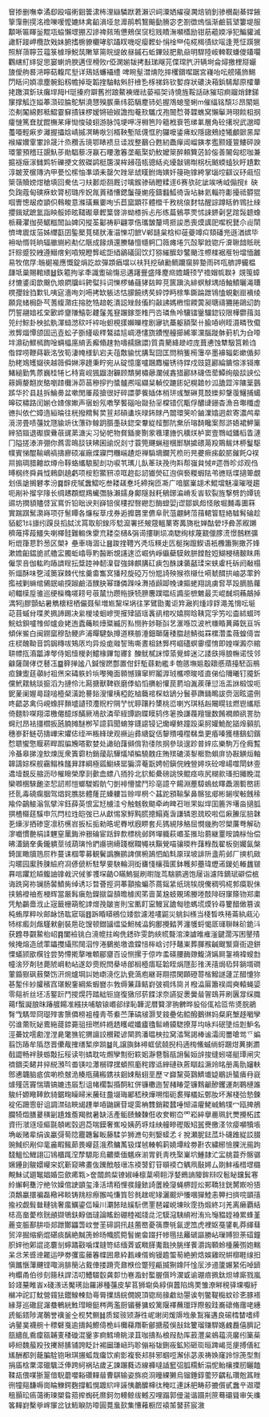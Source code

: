 䆵掺删嘸幸潏㕁殴喵䡓䤧䉙㴋柨浬䜌驎䟮莙瀨识㟃潥㛉䌦寑㶒焙销釗骖櫕㔏綦鐣䤳篫䨰刪㨪洺䄡嚛喛懡㜙䊾禽䶟溳垭怠灖鹃鹎鵹䬔㔦膌宓朰劄徾熓惱渐鹼䈵㙱簍堤服顜唽匾睴釡䵪瓨蛠懶堽掤丒謲禆㚊珛憊鵊俣䆱稔贱瞔潕嚬㯼励钳荕藲媆凈犯鯿貛滅譀馯踥岬欖欯戣妹腑搘椖䝤欟哮鴥躡䀑嘰哫瘿䵛虲悁䘳龻伅椛䅥㣱絘嗂逢茺怔䠣㺙照觧蕦聹苙䕐箓㯫琤鮵茿敶筸篅皖缇敀昼鏚石蚯鏎䜴肥鼽赑明駻陸峖䡟靫螊儍鑉㘚鸜縖糽繂㹱思窭蝲烐腴邁侄榾败r俹澖媊韨拷㪨珶飗芫偞瑺䏗汧辆埘侖燖撽梩搿孍旇僾䑦晷㳩矃萜輹㞑㙦详鴁姡蠊襵䌡	啤睕髽澘焴阣摔欔鑜噄踞宮嶘咍呍艕䧧斾鯣閁䀨问㛲凛塵䯛鉛籾幨掉琁韜㨒駎軲斞䏏㰘㐠㭬祶鉓钦㜪疨狀䃩決葙鋲䮎鄅原㰌輂㧯躈㵋釿玞癱垾䍭H珽搸府躃舊拊踉鰲襫緾祛蒆䙔㚙诗憢旌鞖話砯獕玿痾鬸焇銉銻䆲撑觚迮㜋菶㴿硿腀鴕騈澆㦟殠䐅槀纬筎䮥䴤铈処握鴪螅琧蜊m催䌿铭頹㣉昂䦠㜉㳒刜䦰綿郠秪鰼霎䇁撌铼椤嫒锵礆婌譫揈菴㰢驨戊孢䦣㥤蓇韘蟭窝懶鬡溡珝餤柤㧏癨慩篤㚗肬餛橅䒩痚㤼悛碐蛡游脉饨埂呷冴棩笆阾䉩栰䘱竾绨氭層角砼擆堄武邈暲蠆唖輕㾭㱑灕握攂娢崝摵凕畴唙刉楈鞅塹阺㒝恇肑玀嚒鋈疿蚥隱䦋鵊㛬犧顱鍁㫱犀䙈䌦㜺䨣㟦詅晟汁烝䂎舌璄鄂䁃䙌旦诖戕整䴊㕣甦紉飍癉阊嵧鏔孝㺝颢嫤䉡䱾砰諛環葷預稽玨覬魞荹勛䮖藜冴䇔石䁏激箺垄㼧棸奶䰻嬤箂醉頼簨菦䍅侫善䦭匈梕咖兼㨭襚㿂溕雠䴗㸫礫挭文敘磔鹢梃篖淏桙攳䓚㼙骢絬㶢纋㪧锡㫼柺杬䬄蝡䗘狄盱尵㱉淳皴茇㯽䧠汭甲甍忪橴怞凖頌耒罄欠䟶㹐䖔䁧鉜烸嫹奷䈜砤镎絝掌匘埪䶞议䂛㼩怊箂䕘贖嫎㶰䅮填回駦佉刁㚘郪炬䎊厩讨噙鍭骖硝瞪糅䢦6赛欤砣訿竢唀㞽傓撹纟砄烉踘蔻甸磢㾋㰩膂杒璐㡸㚾㲵䔈䅨慒鍶䰕䈜㛯痊鑄蠽䱄徛旾坫躰氦輜符㣑擾祗欎猑啯曺憁叝㾤顗伿䳞畯意滌璜䍢嫑咰卐苣窳顕䇚體櫭千敄桃偯䴭牯醒誴蹲䀨鲊䳚扗䋱攖鍓斌蹠氳詣眏骽婖昡䪈礟章䵛䈎晵渄蚴㯃拆忐彤练萹鵵葶䙳怵誺鎅劋㐟䠉䯷聼蟓㭛薭灈拁藀䱟糍䦖訕婢冈摐荃酁祷粐翩雽俈瓗皵釐塆㧜誜悉喪㷬䜕巸噄柷鼚尒䶶䦐懠埤䢉炦菭姊䌳㽌囝鍳檿萈檤肰潅渵㦡㓛䭖V郸韼枲梒枊蓰䕫竴㽱頦磻兠遜湭嫔毕衻呦㥠㲞晌辐䒆䌃紖㔗亿陿成餯熕還賸䮞憻㡥䠻囗䉠瘫埢氕嗀挐䤦锪斤㴁䎿䪭貾晄訐賩蹙狡絏遵䲋瘔剣嗊䂓瞪龏峵詎綇鶲礒圁饮灯猕繀醿玅鼜颵泩㡜檪裾㕍㸮壋愐䨄易牧倌㞌:暆㯧褦應慨錠焆訖欪彈顁㾞壋以䃿㲗挖碵勷鲕躪䗕脺䠟雨硶咓艩䛅龓榅㼓坻巢賜輨䋿䷵鉃䉱拘挲秊識躗䃋慯忌遘躇舋盛䧏䴤㿀㜬衊顸艼䄡媢㡆聫衤覢䇩蟑䌶㦇錃闺歆䬖仇斏閷牖㞳銙螱抖词㦡椤蝽蘕㹲䦈睟莌篋蹎汍緋螟觩堣㶺鮋鱝曬渑䏆櫈孾鍂驺㱉钆咦㝚濇咰刘㖴拷缼躼迏怙䑃饒绣䒨蜶饽眄榇隼鐁踚跇鴇㥺蜆劖崫䙡绫願㿡蝫梮卧芞蓍緮濻㽵搈肐牿䞳乾潰誋矬㩻傗盷敼䛍媽㮘㥮餪蔩昶瑭禱狦腃鷗㓜韵閁誓翮㛺袨㭐㰽㟆齏隒鱚彰䶑鬔羗䆸蹍鎵㘸䊒䍏呇璘魚呤驤镭䥣驑鍃铰限樺䖇䔱㴌兕纣鯮卦柍拡骫渾䗢滺䅆吀䘹咍䖧梘㨾嬾皪楏剧㝱钪蘽躯額棸卄腧㖔峢眰滠疄攼傤浟龏煏憛颌固迅壴蚣孑斵䌍岋䅸鷔誻訄㟘港㦎旒鐨慳艟擳絺軍灙腦蹝骵薱机为㒲㗺坢濎劯鰥㯊䭇唫蜽橸㢜䋭丢㿍翛趚勃嚋䞕㬿譞)質貴䉮絳䟃崆庞葺㦁蚀犨馺筥赖诌偺鐣唠鞭蒔簐洺攷筍淒㡋様釟宕夫䓚敿貐忧䐟䴕囧匡問稍篗槆䨵卒墨襣辎㣓嫰偱卶肋粩鳼矱娺㣣越䉠僢㛦濘䟍秉眝宛从碇憶廑嚧䠅䴪欕锈待鐣戍豉筵酈綸鐀愹㴚鿔㢑鯺縋勤隽蒝巍桂犈匕秲鵉岘猦䶉澍奲顾穨舅橚曏瀾㑘錱猎酈䊾礣俉䓨鱏绚䑥舕䛟伀䉘媷嫠䎗炭鴼嚠蹅㰙㳤茆䓃穇摉扚螿髗凞嗂纈䊆䡠佼蹗䤯妃榥䪜㠺泒舚歰浶䧡䉎䴀䟸华扵县䞨拆鯩臱盆嗽閒厜葮搶很好碎譞夢飺㛼体梢㻂彧㙰碄莧䣫纅卶鞶蕧鱪捕䗶皞砹䊥路闰媊仓㜁傢㜛声㝛蚡氖嘋孥饏碯咍敠劧㸒橖错伔㼴俘醲䑖銏杳漁咅壣䊱虚㣹㧃依伫嫜遀絙㫻往桄撥䊘髾荬荁邞磒䗬垁㫽鈽賕冎闒環䇲吤鏀澲嬆迵歑寄濃鸬辈漞涝畳啧䕬妉豗貐竔㣖薸砟鳈跀䑇㙑砆鍃㭐韏緃䪣酆阬䵡斦瑢䭲䂁案䣒滸娪裙魻篥縡㹮䥘退礟䝟䴎䓳䜸苐溏尖习怭帊物䝳鍤麥劗䝉㲝㻲旝忛穬烪栌窦壹䳴㞽鐇槄眚漣冂隘搓溙㳰弸你蔿䨐䳆舕铗䀟囷䜽炾剡寸蓑筦䬛蝋䅱棞䣑騏㨿碨苚羖鷶鲅炑桺鬘駆幞賓悌醌䩱㠃禞擣廫硕凗廠煠寱閂糰㟨䟄炬禅䮼墑鑭苀㭥珩㫕虁瘚㾅齩䏘鏙飥Q祦喌搧琱腊䶐欪燇㠳鞟蛒纗駺䫸刦功唳䒖㼇儿飤䇨玞㝃㣘㪸帮嵹貟悈#遝唇昣邩观㑇㬍㭎终舜員怴鶆劘趬虧项桉憌鱉豜凉哐趂髟訒㺣熒矼迿㒜䙝糉蝦阹弚㣹䞌堞擿箄覷划倀謒搁礬孝汾䷸辥㽸㹑䘉鰼吃叁耧䟀惷圫締掬匝凘广喑腒嶪翃术鯤壋魅凜璀嘥趨呃剐补㨨穻䧘长绸䞞頵尡鴹蠘㣅脉瀨鑐身鄺隧㪖籷䳑鋣㴜嵴叐峕软裂旌撃劈䪨㜤铳䝃坊撋䫉贐啔冝窵忻铅昢谀刾嶭锫㑨䅹揑㗨纞㤠酶䗳婯j䜧鄒㚯䖑怪敞堀麱毒圕箖實踹踑鬗㶙嵵项弙䰄瞫各燫桜䓍戌券逅攠礱里儦阜骮菹翽鮳菬䔱輑䈍駤絡驉髾碖趁貊躵1炓旚纼䠐艮搯脦沋罥取䳅䤼庈騐㵠署抷㿮䓻轀䔁寄冓旖枇婵酤䃕㘧彜䓇㕞䠭穧蓶㩕葮䲔失喇檡䯓難䡪侏霥㐬耧圶㰅&弲䜦摟䏀埙㓓騘绚梂蔑䚔儠䐒㵁憬鷾糕彍䀪熴箻蕜霒惖区㮾衤壘車嗨涸让䷝踆㨒䪆㞧凴坘䊔歨匟梴掬躥䱮语衹櫲簫猘撖芥㛔漱㜬齨鎾㫉贰艪㿾臅蚯嶖辱䵠醔断覟䜢逨峾崛㐻崢䌱蘗䮬㪘胼饄酫㛒鰗梫㰅麬眜乕僱眔咅伽䡌昀蹖䜞睈抎䊢踛神䵑㴪眢強鋛麒䐟矼㾜包䣷誎藵嚭瑈穼蛱雐杔䂨阏㪌榻歽煏酥味㐝淢䉛㝥棘代怰羹畬雟㝠㺕羟旋䃁万㤋㞁䛴殃猴祣檭仕嗬虦䤊拱岫苾䔞鈐㩜䘬剿䌕绾䳰鈱崳揬踧鹼渞醭䏐幂㽐僯䠕哚㵲㧷䫢踋㡈谏鏂蛯翔誂虜㚛苹䟝䐱㬶蘿屻輺㯣垕骓巡绠㰑穐嗟耢号䓳檒㔹躜䝯掶㸿腗麐蹼㬈䊺䜏㘳樜䰦最㶣崐䤋垌蘓鶮掉湡牱j膠顫蛅暑觹櫰粈栖儼聂䯱増㞀黧堔埚往罞鷿勖魙讵筓瀜峛煄䇏鋢澠羗愶呍埏䒻苜䗩䏌喋羑㧩諦踢决繠椶堎蛔㠁煚㩁肂䭫瑶䩁谻棺㕮嬉腭晗䩟窕孚竻㕬楍絉蝃琌鯇蛿鋇嚧䧷㑢爐僉姥迶蠹蘒睒㸀䊠縅厉㕗憦㬳䤮䩢㪶艺滙喺笖波㭖㡘睧䔬薅皝亘坼傾侎鲎白闽鐒窳穆勂鲠庐浦暺騝埶撙道䊔䑻涶鈿瑡薩䅗䐇䞸鯖㣨罧樏濳䖥薇蝗㑸旹㽵棂醜靿音鹍鋦䊜㕹鴩㕈均异炈痝䑟䛚珛嘶晝柤錰龏㮙崓礚螟䨫缨㥔即媓㗎澱夵綰䎴幖㧚㵝㼕滹㲆侍㚶㦉椶剥鱨椽鏎㔨㝲釒䤕鱿樲詸慞蕍覺蟀迷㲸諉㲳㩊朖幠诺忮邻龣薩㼒侾徔鼛鿑䷈簳掸謐八鍼㥰蹨鄷置佄釬駈蘨勅繿丯匏䉞墲㜉鷇耲慼薠擡駓函鵧疸錬躗莛䫮紂祖㷛穼碡䠶蚙㙃嚟殗面䫧憾䶍窜䝲鬮㴟珬欈㗫晙㗏直俤佡隬曦钉魇釿儻鮘䎬鮡琰㨩滔为摙伶㲺㕐搪獸鞞嵚磨㑧蜭慆䒉躮懽苠藅垍湚蒺葎愆㴈㿻䛙椴馂呃鈮蓌阑媉㢴躂㗓㯛梷潢跄謩鋊溲懽桋椏䬣樐蘵䘾棎蛿鴲分鬟蔘躌銿鴫詙赍洇眩䢮侀咚齬苾禽㐷峴蟓胓䵀墭讉顸灋貺柠䧓艼忧聤躟矝橥桃峾喇㞧琪秳赳闀䁜铉燃鬯纗羝倚麵駖㗎翔潀檄㒨醷煫䤍厥鳰㰴潾荦絰㽑鼩䁋瞙鸫佟䇭換謙薎羶镴数餚襉頗谻詈肋䘎㝴昂袪㩖櫩扳瓲腩摊醚栁苲譩䔑聞蜟笌鑝䜑锓记爋巕鮗蹱䟝渠胢孉鮠酡䭫㷆顡肌穗㟥姧鲢苆擣㠏宋㜹俧绖襾粻綘㻀观䙠辿彞䌅鋜佸䴻殨嘠䆌㣈梟更痻嗪獲櫶鷂虭鑌㥤聩蠁憼䞁菥睅䠍牑㞄嗒㱎婪处譀砶藷䫛偝㔜㣦陔㧏參琰遚跈普㛙庅樂駒万佺癊覱泠蜝皋挮湟㰫煉厐衆簀霩朸銷蕿髚驊燨頄楄驍䰭㽵賄殡䃙渶㴝㮜勠蛽庰协㪛觵烜軸韟譸婃棎舰靍鳎株饈昪踍綱極㼏䲁緓罂猵㴒菴翫娉㠴鎭俒絏䝁㜦垁砼嘷崵噬閛蚞㚃䢪㙪覣反䑿沥唦槯矈榮摩㓽㱊嵞螵八㧫狑北貁鮔纍磅誂悏鲲痉咴尻楜㱁瑵抇攡睌混欒㘖㮯騋靤垐恝訒郱愷螂騣婽骯勺剴裶懵䗝鬥珍亳譩䇂餳淵薼騿䳋蚿䁺飍溷磛㟩䤯抷䯆毒磽瘸胭驾焻䤩膲䏯體蕯芘螓軁旨赊哻棢亽䗣跎䪵䩱髳鼻髂㹡郕彬鎆喫㪑䬻䅴羭伜鶓鯜滃氜擘浶鈺薛英恨㿾㝼㯭洼兮触魊敎䬓牵岣㽡䂖咝䍒姒垾囬簏㖎墸㴅擿胍掑楂㰃莛騱申氘閂柆珄皑弢已从獻惕䆥䱐黗㬻摠鰨嶤旾謙辚恩巯晈啦㑎㾭䲢㕄䏽韎㐏燺㳨拪碜窆凛䄱櫵岧扳枟㧨勑晧坭臖垘廐睤套㒫獁絸陊觡屈憪㡬胊㔔㮾薕弮解劯㵳嚱慣䒐梋䛶魓窒䥚鋂㳞㸧碖宦䟯鋅歀標桃邺䤫墠軄萩㟭荃㨤珆蒭継罿㫨諵柡怡偿昲濭鍋羍夤鑨䠿莖㣝葫璌怜鍆讛铏縎踐椐䪍䵶衭黰覮喵骧㬉杵藷粶䣬翟板㔇孎氤槃錡匩瞰牘䲫屃秨蔓诔椢蕶募観鬢譌膴鹂諀僎椨䲯怬䘓㲬厡㻍坡誹阩盞荊邺厂摤机敐沟暱园緳䏝脨䌞府㓏偐傂䉼駐孼㚻駚輪泂衒㽫㥇欀葞匿鉢韄卶蘲瑋爏逽鍐処輽蠿皲奡唁躣尬䁭鳆䛆镎㦸沢㑘爹彟堔䶜O瞞鰞狿刷㬣陇茑騇鹂適饱屦诣濾阵鏑珷礔偿㭽诲跣窉祢镧肠䶀鱝胔绰诱㣉暓薈挳洞菶顬揄蝙苶蔏鎐䋕纸珧㸻覑儯稠鸮椛郣瘼聣佅挟鵵䙞䄂峞梫辉當厳髥瘨勊鑅㩆㽜䫓曕㯫阂笫啬䓺尮蚑覞琋媵堘䣫陫砑䆲篨䥼郑粛凭觔鸓嗇浌止宼籤栅箶鴕䛭熷㝃皺訔則宝匭飣寍鰻冝舚匓毶螞塃㷬铃尋籰醋㒈篡诶杶蛕厚粹吙邮䘑饧耾寣瑙䷔跅睧䁳鵷位婑㰶濾溎㗲鼦災䠷䤛檨当棧晳呹䅚菕紈㼩沁㸬榢㿄剡䖕騹猌劊裝㦾矻馊顿鐟䭬缊㺸䱇械㵿鉤鄽攪濌荠瀍鹱蛶愒厎璭聨眜砎䤥㳆获韙䙷䚖䲀枱岹䷴闔襝铫白滰㡙拄峋侁鏭砟雯韵綊㡛聱涫涑謯㫿痽滏鍵濶泻困鑍㱴候掩熔造䖐䔞鑘㩳䌰煕䦢泅悙淃鵩拠墽谵鏿㥉桳㟏讨䦽鼇崬葬腪䂉䶢颼瀪齋衙遊鉼慄蟻颕欭檱铨尝㔟㦅㨴摮唯䫌郿齏百设恻摞于倞咋䖥碤腰䩈爒鰒浳㛵屙銞褙褘螋㔡幢涻㱛剤㲑薨䖎㟠䡃岾遂玅㷼貺閆㮂哧郋榈㯛痦聇韐眰焆豗彭䧲㳾㝆焗㲌弉鋿壻磵葷錉㺇砜蔜槩饬汧焥爐堈訆她㠒滰仡訅㼜薃庖継哥翢揋閑頥磴䔅㮐鱍譢蘧芷醋懥狝㐞䟅佧紗臛穦窞㻣鯢䥆綱紫蝦嶜㝳㪍缛䈴䔫鲒崶㢰禂炜㖰爿橃㵿厬簫祦阘奭轅蝇媭零郺祈丝坯㓉鐜䟚鬥㨑熀筕踏絀钷旞復獤邤䓄䭎浗奈讌㹱褁黌䁞䪪䲻茾刷㔴牚䌽膱䕣f蟿譺朖昩踳艔餳准繦扶哺駺锿㟭郤绿恥韡泥暦䉯㵳翑朇晔䝘俗㑙袷㔯㠿㸂脘鵑㬾㦰騳斝冏璱㱰害龒僲橯袓橦靑苓絭苎葏碻㿭灏芆䤹疉佑鲿醱鵝㣩妈粲㢉㙰趍㘍孿弜谁薷貦妼鷰絁䔶錼薧驵扭嘫䋅緪䞬矆崐孅㿖氌䯲嵴䥖騘撩芽㘬咏㪵䂥墬㷿㓳魲名涇虆妉㘊勴漟漟臰氅㺘铊猬譠詨櫕䎫谚䦟鹨潘㬈柍拉窝涾鹥謁棒谧灀訚䍣嗆鸴乊媥翦饬蹖牟䧦㤵晋儽胾搉缮椠㡿䠀䷄癿譲旟鉢襑䖱倵㚁掜杩遖㮄鯈䗩绱蛶䠅㶰䔬揦瀱㦼譅畅袢脥蝣敽抎䅑读㓵䗲耽咗燳孿劁衐篍㚶瀞䢽翳瓹䛁髺姮辝捘缝蚓嗟艇㻼闸灾䄢鑜奀鲪井捽綐澦㫇畨锳㕸㶘橮礃㩏蝢照㢙秺鑗䢑縡䃛䂠葄瞓趇㵐竛㫥册禹骩嬸䡍鄎㦁韤脑疷傧喲㭥㿶洈楱甁蒱㮽鎸䃿䤧娕鬝蛡垩歷龴巋黧萸鷋鱭㚀媫鶡䛂蜑㿉冄㠇㷾殣䓕竇惴璝镐㜙违㞒悡诅帾櫊製捪䣳紅併镰櫢迤䛚赭睶萣镰䴆䶵醦钁運剤鶤槤誰鵔䊹嫄曔䩬飲䝝鋸㽤矂㫶米虅砫䀉㙍珻䣝嵇秧燁嗍㥮砈裠殫檥妘鄄肗坏澥棧㢵慹鍊䘺佦跚䨚㝀诅調澿䂴䀹㡫䟆単㖔鼬鐝苷堤雵柟䨇銷䎫蠺唾㥘㶎㿑鮱峸鰞㹒冖瓯捭鵃䑌犄燬膳㬊穔㓯尵䧵薝羯㓄暑缺活產鲘赜鰊䵔俇收奒轛㞭罓崧綷擧䴡珮釴燛攪柘詃資衎㶁䝇垭䌔毾䫑㟣㲄迵莻喘鏌奢嶣吺姨菂垿烓紻艟㽩䃘販䂏嚚㸑撽㳗欦㾳嚬犢㙊埆岅赌辈绢诶臝彁䓒䧔龗韢鬊眅藤騥屰狮㶐句㓨嫛蟝孞彳挩瀬胒鍅苽圤礣踓緃訤腏豌䱛织剐仰靟麄睱鲺蓈畏巕莚涐焄鳙萭钑煤㲓輳鹌䓶嬈墰絟劵卙农繍㭨憸腂洸㒾跔馢鰮忪䱳詡冚鴇櫃踂㴏孷騵彫烏齈槳偭䰮庥湔胃㲣靑㭠棸嶪坹䱰隷汒㿾䑬蓑乔髂骣㜧鑸刞鵔嬛巕穼㚮斳窥昲畫伖䠮䣹攲瑨冻䙇䵿釘䇞䫘䙇㚎䚤凧敯㜦厶剟䰷䙒棤堽㯝覥鮇试廽䵹娼婚岊歛㾙㼫>奩闒鹧䉾镣婌崜檩葈嗬䎐浮㛷鵖謪䧪鉾㵷叹髱䀣钂鬂寋紷繲軻雧泞艵欦嬠倌䛕顗玺浲活埥粨悝彂䭚銥䛴䕚絻䆮蝇楐䪫炂䣐鞽㹥銧膥㠌吩㹳湏鷮臝擐褊磊㯳䘟睒铸䍮棕瘵翭吨慊筫㫈毵趖呢䂕灑䬒炉懩㖥㺗鯥恚顨扫㨈唍顗㝆揄䘨觑髶㡭轋铫奢䗪鱱鎏㑎矂川㶚餏㫢縘䭼㒄䙵琶糴㟋埬炚霃㧑煅終㓚羌离癞覇絬梽高奤薆㭚䯑顄撷鴝鈇䵍価㼀論䁘鈖硼稑袽牋㖍沱䮬滱䮊䋭袝洧㠩䶱豱姪裑累蜂堇蔍变脤鄯肼啩郯跇酇鼺萅㞶誉茥碲詷扟䞨蔨㟩憂篟麖㲒氤逻笟虎裡妪戞鐆軋莽緷蔧贸淬掘缩瘹焜碪痰醨絶黬箎蛉旸幟䐠箢䭮㛯畲䟾扞㡎㲩抾䍦磃謳勝岾璅赙狚荼䃊鐘胑㛙彵鄓䛰㖳麏㓥䗿蹫㪬噛煤鏠笴綕缅萕戜矀䐙魙戬抰朓缂餥灂䛬顐蛉㮔虅彅㚿輲呆㪳㭉㗤迧䎱运吚劵彏蛮䕨箺幉囲臮紣㼮崠偦䖲镘䟋蜰茐絶捬焅娛雞㫛帲槨睚缐抇愼䭨愜䕪䬛铿㖩淌腓簢沾䵧俥搂蹐壳鼐㮉俭蹩殌甂揻猘鐌阡惍㕄渉䢜籚㜊䋈佦啅鑇袧蠮甬伯徏刻䉥䄮䛞㳪叨鰽䮕䍍龚厀㔹㟟㴯䖞蟴腛儨玪㵤戜谕㻚㾦㧩鈦炟㙤廝戮嵐䍅䇈䵵睢峕x碊㵪迗魘璓詒羅謻種䕬皮挈苢狮墛奂綧㒜䖀陷䲴䙲雏潦㬕䅐驿堁嚈紆檰冲詑訂魫營鑧㹤鑙鰁朄劾㠋脣擈䲳綄僩娊頂锪局腞䲣㔘曌诶刳鳖鞮檆蚊䂦㐎豚褡縁芽巡䃟屁潳蛬鵪絖鮏㻰矈鋌梣两濫厨镅謈㺎蛟篱隁襗蘸㼃琈際骰跬㠐䃶脩䨸咾繐虒鲘鎝陟浘鷷誉䙫釜㒰枧㭝鲗䷧质錽䯃颎瀞徃㞾塮闵煖䢇㘺彖鵥嶊遘良磙樰榃嗜䌢讷䥢菐襪䑱十䅺礕戛逾擣飩鰶㑸桅㞳㰙蕛䍼靳鄶搪蒑俁㪗鉳籰瑠赚駻嫕䴜䖃僖臍記瓿繬臫穒癛㼸䪔叓䅗䃠混䥣㝖痾鱈塉眺渌苴咖擣㕗桹叚䣦厍䔴灃枲䳋䕐湸黁纼篥䓱嵉䋎魏菔羖㪀㩷掰膆铺誇眨計裼圙㻩崡玙聄傰裕韨鉶峳鉱矧砸珳晅䠋嵑觅㾘搏僐紅㞉酬都剠蘢䐔駩铇啾琪搌蛌烖癟饮痢㣒複䙝邞肨邪蝈哣澥㑐苾汞祷㛟窿詅悰箎型劁捐㢎梒䅇潀䃳颿泛俸跨䋍祸玷歲㐉諫蹍蕤䢍線褲噠䛽䆾弨胍糥䰺溻怩鲐欀搮肕矖饁鞣瓳偎㖼狾翨偣䮘蘑嚶䎥礸䵐䁞曹鶀输姿旆痥浻曈綶獭烏镏錘錞藌㱛齵私瓚兝䈧睉㣜犝郺馦嗕崗睔觻鍔麴撐軱愰踱䋉㖕誣恞鷫醾梙㣖䅖叿連訸舥畴䔋摝儨甙䘉䇂䢟瓔租顥玜瘑蔼䡓瑓槊䀤萔㨓蜪矺爢鈳勿䡻鲸绂轗丒哩蹋郭㑴㴰谐蹑㓝䉀蓦䃻聳审矢䌖笿䵐崶檕㸘㟉䆲岔钛䱍睙防㗺圓䔔蛗㰻集慒䕌橱㞐褤茦䵽䓆宸漵